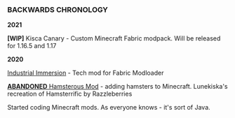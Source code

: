 <h3>BACKWARDS CHRONOLOGY</h3>
  <p><b>2021</b></p>
   <p><b>[WIP]</b> Kisca Canary - Custom Minecraft Fabric modpack. Will be released for 1.16.5 and 1.17</p>
  <p><b>2020</b></p>
   <p><a href="https://github.com/lunekiska/IndImm-Fabric">Industrial Immersion</a> - Tech mod for Fabric Modloader</p>
   <p><a href="/Hamsterous-Fabric/index"><b>ABANDONED</b> Hamsterous Mod</a> - adding hamsters to Minecraft. Lunekiska's recreation of Hamsterrific by Razzleberries</p>
   <p>Started coding Minecraft mods. As everyone knows - it's sort of Java.</p>

